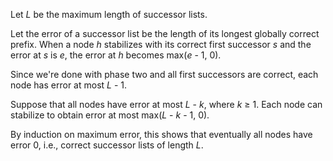 Let *L* be the maximum length of successor lists.

Let the error of a successor list be the length of its longest globally correct
prefix. When a node *h* stabilizes with its correct first successor *s* and the
error at *s* is *e*, the error at *h* becomes max(*e* - 1, 0).

Since we're done with phase two and all first successors are correct, each node
has error at most *L* - 1.

Suppose that all nodes have error at most *L* - *k*, where *k* &geq; 1. Each node
can stabilize to obtain error at most max(*L* - *k* - 1, 0).

By induction on maximum error, this shows that eventually all nodes have error
0, i.e., correct successor lists of length *L*.
